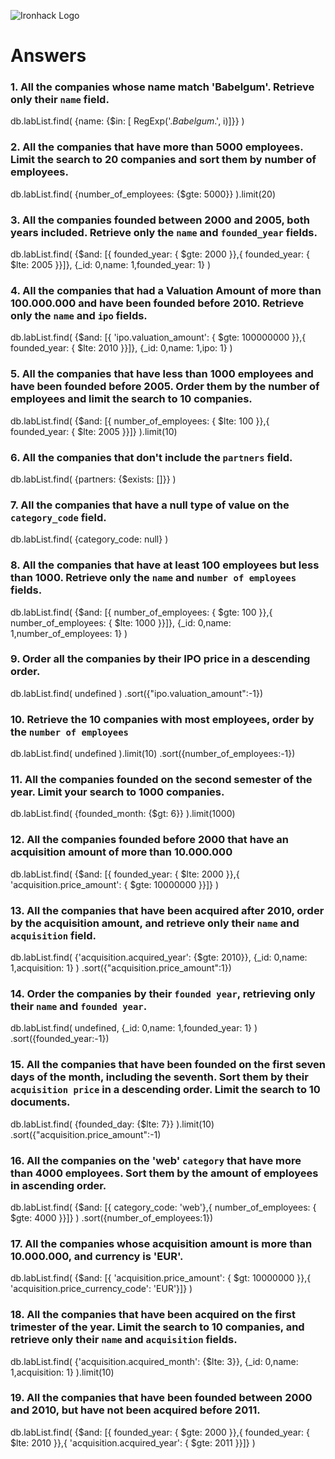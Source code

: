 ![Ironhack Logo](https://i.imgur.com/1QgrNNw.png)

# Answers

### 1. All the companies whose name match 'Babelgum'. Retrieve only their `name` field.

db.labList.find(
  {name: {$in: [ RegExp('.*Babelgum*.', i)]}}
)

### 2. All the companies that have more than 5000 employees. Limit the search to 20 companies and sort them by **number of employees**.

db.labList.find(
  {number_of_employees: {$gte: 5000}}
).limit(20)
### 3. All the companies founded between 2000 and 2005, both years included. Retrieve only the `name` and `founded_year` fields.

db.labList.find(
  {$and: [{ founded_year: { $gte: 2000 }},{ founded_year: { $lte: 2005 }}]},
  {_id: 0,name: 1,founded_year: 1}
)

### 4. All the companies that had a Valuation Amount of more than 100.000.000 and have been founded before 2010. Retrieve only the `name` and `ipo` fields.

db.labList.find(
  {$and: [{ 'ipo.valuation_amount': { $gte: 100000000 }},{ founded_year: { $lte: 2010 }}]},
  {_id: 0,name: 1,ipo: 1}
)

### 5. All the companies that have less than 1000 employees and have been founded before 2005. Order them by the number of employees and limit the search to 10 companies.

db.labList.find(
  {$and: [{ number_of_employees: { $lte: 100 }},{ founded_year: { $lte: 2005 }}]}
).limit(10)

### 6. All the companies that don't include the `partners` field.

db.labList.find(
  {partners: {$exists: []}}
)

### 7. All the companies that have a null type of value on the `category_code` field.

db.labList.find(
  {category_code: null}
)

### 8. All the companies that have at least 100 employees but less than 1000. Retrieve only the `name` and `number of employees` fields.

db.labList.find(
  {$and: [{ number_of_employees: { $gte: 100 }},{ number_of_employees: { $lte: 1000 }}]},
  {_id: 0,name: 1,number_of_employees: 1}
)

### 9. Order all the companies by their IPO price in a descending order.

db.labList.find(
  undefined
)
.sort({"ipo.valuation_amount":-1})

### 10. Retrieve the 10 companies with most employees, order by the `number of employees`

db.labList.find(
  undefined
).limit(10)
.sort({number_of_employees:-1})
### 11. All the companies founded on the second semester of the year. Limit your search to 1000 companies.

db.labList.find(
  {founded_month: {$gt: 6}}
).limit(1000)

### 12. All the companies founded before 2000 that have an acquisition amount of more than 10.000.000

db.labList.find(
  {$and: [{ founded_year: { $lte: 2000 }},{ 'acquisition.price_amount': { $gte: 10000000 }}]}
)

### 13. All the companies that have been acquired after 2010, order by the acquisition amount, and retrieve only their `name` and `acquisition` field.

db.labList.find(
  {'acquisition.acquired_year': {$gte: 2010}},
  {_id: 0,name: 1,acquisition: 1}
)
.sort({"acquisition.price_amount":1})

### 14. Order the companies by their `founded year`, retrieving only their `name` and `founded year`.

db.labList.find(
  undefined,
  {_id: 0,name: 1,founded_year: 1}
) 
.sort({founded_year:-1})

### 15. All the companies that have been founded on the first seven days of the month, including the seventh. Sort them by their `acquisition price` in a descending order. Limit the search to 10 documents.

db.labList.find(
  {founded_day: {$lte: 7}}
).limit(10)
.sort({"acquisition.price_amount":-1)

### 16. All the companies on the 'web' `category` that have more than 4000 employees. Sort them by the amount of employees in ascending order.

db.labList.find(
  {$and: [{ category_code: 'web'},{ number_of_employees: { $gte: 4000 }}]}
)
.sort({number_of_employees:1})

### 17. All the companies whose acquisition amount is more than 10.000.000, and currency is 'EUR'.

db.labList.find(
  {$and: [{ 'acquisition.price_amount': { $gt: 10000000 }},{ 'acquisition.price_currency_code': 'EUR'}]}
)

### 18. All the companies that have been acquired on the first trimester of the year. Limit the search to 10 companies, and retrieve only their `name` and `acquisition` fields.

db.labList.find(
  {'acquisition.acquired_month': {$lte: 3}},
  {_id: 0,name: 1,acquisition: 1}
).limit(10)

### 19. All the companies that have been founded between 2000 and 2010, but have not been acquired before 2011.

db.labList.find(
  {$and: [{ founded_year: { $gte: 2000 }},{ founded_year: { $lte: 2010 }},{ 'acquisition.acquired_year': { $gte: 2011 }}]}
)
